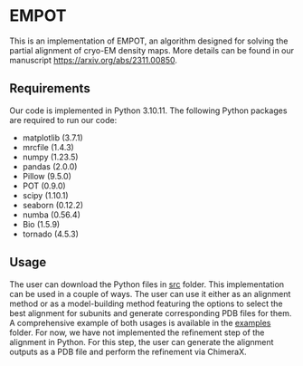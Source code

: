 # EMPOT
This is an implementation of EMPOT, an algorithm designed for solving the partial alignment of cryo-EM density maps. More details can be found in our manuscript https://arxiv.org/abs/2311.00850.

## Requirements
Our code is implemented in Python 3.10.11. The following Python packages are required to run our code:
- matplotlib (3.7.1)
- mrcfile (1.4.3)
- numpy (1.23.5)
- pandas (2.0.0)
- Pillow (9.5.0)
- POT (0.9.0)
- scipy (1.10.1)
- seaborn (0.12.2)
- numba (0.56.4)
- Bio (1.5.9)
- tornado (4.5.3)

## Usage
The user can download the Python files in [src](https://github.com/artajmir3/EMPOT/tree/main/src) folder. This implementation can be used in a couple of ways. The user can use it either as an alignment method or as a model-building method featuring the options to select the best alignment for subunits and generate corresponding PDB files for them. A comprehensive example of both usages is available in the [examples](https://github.com/artajmir3/EMPOT/tree/main/examples) folder. For now, we have not implemented the refinement step of the alignment in Python. For this step, the user can generate the alignment outputs as a PDB file and perform the refinement via ChimeraX.

